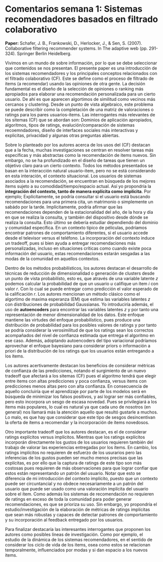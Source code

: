 # Comentarios semana 1: Sistemas recomendadores basados en filtrado colaborativo

**Paper:** Schafer, J. B., Frankowski, D., Herlocker, J., & Sen, S. (2007). Collaborative filtering recommender systems. In The adaptive web (pp. 291-324). Springer Berlin Heidelberg.

Vivimos en un mundo de sobre información, por lo que se debe seleccionar que contenidos se nos presentan. El presente paper es una introducción
de los sistemas recomendadores y los principales conceptos relacionados con el filtrado colaborativo (CF). Este se define como
el proceso de filtrado de items (a recomendar) usando las opiniones de otra gente. La decisión fundamental es el diseño de la selección de opiniones o ranking
más apropiados para elaborar una recomendación personalizada para un cierto usuario. De ahí es que aparecen algortimos de similitud como vecinos más cercanos y clustering. Desde un punto de vista algebraico, este problema se puede describir como
la completación de una matriz de valoraciones o ratings para los pares usuarios-items. Las interrogantes más relevantes de los sitemas (CF) que se abordan son: Dominios de aplicación
apropiados, algoritmos, tipos de ratings, evalución/comparación de sistemas recoemndadores, diseño de interfaces sociales más interactivas y explicitas, privacidad
y algunas otras preguntas abiertas.

Sobre lo planteado por los autores acerca de los usos del (CF) destacan que a la fecha, muchas investigaciones se centran en resolver tareas más específicas y más abstractas
como la recomendación de items nuevos. Sin embargo, no se ha profundizado en el diseño de tareas que tienen un objetivo claro para un cierto contexto. Todos los métodos
presentados se basan en la interacción natural usuario-item, pero no se está considerando en esta interación, el contexto situacional. Los usuarios de sistemas 
asociados a la recomendación, se encuentran en búsqueda de los mejores items sujeto a su comodidad/tiempo/espacio actual. Así yo propondría la **integración del contexto,
tanto de manera explícita como implícita**. Por ejemplo; Explícitamente, se podría consultar si el usuario está buscando recomendaciones para una primera cita, un matrimonio o
simplemente un sabádo por la tarde. Implícitamente, podría afirmar que las recomendaciones dependen de la estacionalidad del año, de la hora y día en que se realiza
la consulta, y también del dispositivo desde dónde se realiza la consulta. Esto último se debería estudiar dependiendo del dominio y comunidad específica.
En un contexto típico de péliculas, podríamos encontrar patrones de comportamiento diferentes, si el usuario accede desde el televisor versus el teléfono. La  incorporación
del contexto induce un tradeoff, pues si bien ayuda a entregar recomendaciones más personalizadas, incluso en situaciones críticas como cuando existe poca información del usuario,
estas recomendaciones estarán sesgadas a las modas de la comunidad en aquellos contextos.

Dentro de los métodos probabilísticos, los autores destacan el desarrollo de técnicas de reducción de dimensionalidad o generación de clusters desde un punto de vista probabilísto, esto es, que através de una variable latente *z* podemos calcular la probabilidad de que un usuario *u* califique un ítem *i* con valor *r*. Con lo cual se puede entregar como predicción el valor esperado de la calificación *r*. Los autores mencionan un método clásico como el algortimo de maxima esperanza (EM) que estima las variables latentes *z* con distribuciones de probabilidad Gaussianas. Yo introduciría además, el uso de **autoencoders** para encontrar las variables latentes *z* y por tanto una representación de menor dimensionalidad de los datos. Este enfoque mantiene las virtudes del enfoque probabilístico, pues produce una distribución de probabilidad para los posibles valores de ratings y por tanto se podría considerar la verosimilitud de que los ratings sean los correctos acompañados del nivel de confianza estimada que entrega el algoritmo en ese caso. Además, adoptando autoencoders del tipo variacional podríamos aprovechar el enfoque bayesiano para considerar priors o información a priori de la distribución de los ratings que los usuarios están entregando a los ítems. 

Los autores acertivamente destacan los beneficios de considerar métricas de confianza de las predicciones, notando el surgimiento de un nuevo tradeoff que afectará a los sitemas (CF) pues el algoritmo tendrá que elegir entre items con altas predicciones y poca confianza, versus items con predicciones menos altas pero con alta confianza. En consecuencia de aquello concluiría que el aprendizaje por parte de los modelos será en búsqueda de minimizar los falsos positivos, y así lograr ser más confiables, pero esto incorpora un sesgo de escasa novedad. Pues se privilegiará a los items más populares, lo cual es natural ya que cada uno de nosotros (en general) nos llamará más la atención aquello que resultó gustarle a muchos. Lo malo, es que hay que considerar que este tipo de sesgos desincentivan la oferta de ítems a recomendar y la incorporación de ítems novedosos.

Otro importante tradeoff que los autores destacan, es el de considerar ratings explícitos versus implícitos. Mientras que los ratings explícitos incorporán directamente los gustos de los usuarios requieren también del trabajo de valorar las experiencias entregadas por los ítems. En cambio, los ratings implícitos no requieren de esfuerzo de los usurarios pero las inferencias de los gustos pueden ser mucho menos precisas que las explícitas, es por ello que la captura de ratings de este tipo son más costosas pues requieren de más observaciones para que lograr confiar que estos están representando un patrón del usuario. Notar que esto se diferencia de mi introducción del contexto implícito, puesto que un contexto puede ser circuntancial y no obdece necesariamente a un patrón del usuario que puede ser usado como una valoración implícita del usuario sobre el ítem. Como además los sistemas de recomendación no requieren de ratings en exceso de toda la comunidad para poder generar recomendaciones, es que se prioriza su uso. Sin embargo, yo propondría el estudio/investigación de la elaboración de métricas de ratings implícitas que sean más robustas y capaces de detectar patrones de comportamiento y su incorporación al feedback entregado por los usuarios.

Para finalizar destacaría las interesantes interrogantes que proponen los autores como posibles líneas de investigación. Como por ejemplo, el estudio de la dinámica de los sistemas recomendadores, en el sentido de considerar los ciclo de vida de los items, osea como estos se relacionan temporalmente, influenciados por modas y si dan espacio a los nuevos items. 
